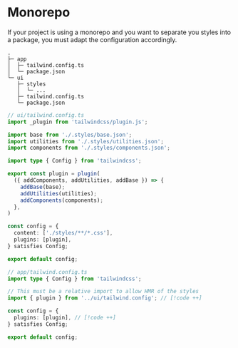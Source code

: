 # Monorepo

If your project is using a monorepo and you want to separate you styles into a package, you must adapt the configuration accordingly.

```
.
├─ app
│  ├─ tailwind.config.ts
│  └─ package.json
└─ ui
   ├─ styles
   │  └─ ...
   ├─ tailwind.config.ts
   └─ package.json
```

```typescript
// ui/tailwind.config.ts
import _plugin from 'tailwindcss/plugin.js';

import base from './.styles/base.json';
import utilities from './.styles/utilities.json';
import components from './.styles/components.json';

import type { Config } from 'tailwindcss';

export const plugin = plugin(
  ({ addComponents, addUtilities, addBase }) => {
    addBase(base);
    addUtilities(utilities);
    addComponents(components);
  },
)

const config = {
  content: ['./styles/**/*.css'],
  plugins: [plugin],
} satisfies Config;

export default config;
```

```typescript
// app/tailwind.config.ts
import type { Config } from 'tailwindcss';

// This must be a relative import to allow HMR of the styles
import { plugin } from '../ui/tailwind.config'; // [!code ++]

const config = {
  plugins: [plugin], // [!code ++]
} satisfies Config;

export default config;
```
